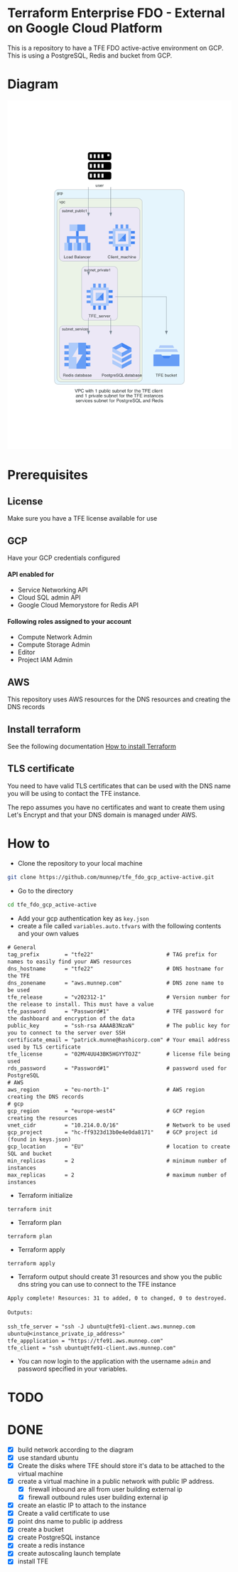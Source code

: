 # Terraform Enterprise FDO - External on Google Cloud Platform

This is a repository to have a TFE FDO active-active environment on GCP. This is using a PostgreSQL, Redis and bucket from GCP. 

# Diagram

![](diagram/diagram_tfe_fdo_gcp_active-active.png)  

# Prerequisites

## License
Make sure you have a TFE license available for use

## GCP

Have your GCP credentials configured

#### API enabled for
- Service Networking API
- Cloud SQL admin API
- Google Cloud Memorystore for Redis API

#### Following roles assigned to your account
- Compute Network Admin
- Compute Storage Admin
- Editor
- Project IAM Admin

## AWS

This repository uses AWS resources for the DNS resources and creating the DNS records

## Install terraform  
See the following documentation [How to install Terraform](https://learn.hashicorp.com/tutorials/terraform/install-cli)

## TLS certificate
You need to have valid TLS certificates that can be used with the DNS name you will be using to contact the TFE instance.  
  
The repo assumes you have no certificates and want to create them using Let's Encrypt and that your DNS domain is managed under AWS. 

# How to

- Clone the repository to your local machine
```sh
git clone https://github.com/munnep/tfe_fdo_gcp_active-active.git
```
- Go to the directory  
```sh
cd tfe_fdo_gcp_active-active
```
- Add your gcp authentication key as `key.json`
- create a file called `variables.auto.tfvars` with the following contents and your own values
```
# General
tag_prefix        = "tfe22"                       # TAG prefix for names to easily find your AWS resources
dns_hostname      = "tfe22"                       # DNS hostname for the TFE
dns_zonename      = "aws.munnep.com"              # DNS zone name to be used
tfe_release       = "v202312-1"                   # Version number for the release to install. This must have a value
tfe_password      = "Password#1"                  # TFE password for the dashboard and encryption of the data
public_key        = "ssh-rsa AAAAB3NzaN"          # The public key for you to connect to the server over SSH
certificate_email = "patrick.munne@hashicorp.com" # Your email address used by TLS certificate 
tfe_license       = "02MV4UU43BK5HGYYTOJZ"        # license file being used
rds_password      = "Password#1"                  # password used for PostgreSQL
# AWS
aws_region        = "eu-north-1"                  # AWS region creating the DNS records
# gcp
gcp_region        = "europe-west4"                # GCP region creating the resources
vnet_cidr         = "10.214.0.0/16"               # Network to be used
gcp_project       = "hc-ff9323d13b0e4e0da8171"    # GCP project id (found in keys.json)
gcp_location      = "EU"                          # location to create SQL and bucket 
min_replicas      = 2                             # minimum number of instances 
max_replicas      = 2                             # maximum number of instances
```
- Terraform initialize
```
terraform init
```
- Terraform plan
```
terraform plan
```
- Terraform apply
```
terraform apply
```
- Terraform output should create 31 resources and show you the public dns string you can use to connect to the TFE instance
```
Apply complete! Resources: 31 to added, 0 to changed, 0 to destroyed.

Outputs:

ssh_tfe_server = "ssh -J ubuntu@tfe91-client.aws.munnep.com ubuntu@<instance_private_ip_address>"
tfe_appplication = "https://tfe91.aws.munnep.com"
tfe_client = "ssh ubuntu@tfe91-client.aws.munnep.com"
```
- You can now login to the application with the username `admin` and password specified in your variables.

# TODO

# DONE
- [x] build network according to the diagram
- [x] use standard ubuntu 
- [x] Create the disks where TFE should store it's data to be attached to the virtual machine
- [x] create a virtual machine in a public network with public IP address.
    - [x] firewall inbound are all from user building external ip
    - [x] firewall outbound rules
          user building external ip
- [x] create an elastic IP to attach to the instance
- [x] Create a valid certificate to use 
- [x] point dns name to public ip address
- [x] create a bucket
- [x] create PostgreSQL instance
- [x] create a redis instance
- [x] create autoscaling launch template
- [x] install TFE